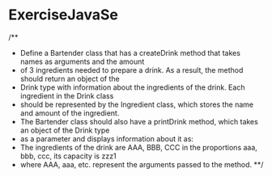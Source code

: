 # ExerciseJavaSe
/**
 * Define a Bartender class that has a createDrink method that takes names as arguments and the amount
 * of 3 ingredients needed to prepare a drink. As a result, the method should return an object of the
 * Drink type with information about the ingredients of the drink. Each ingredient in the Drink class
 * should be represented by the Ingredient class, which stores the name and amount of the ingredient.
 * The Bartender class should also have a printDrink method, which takes an object of the Drink type
 * as a parameter and displays information about it as:
 * The ingredients of the drink are AAA, BBB, CCC in the proportions aaa, bbb, ccc, its capacity is zzz1
 * where AAA, aaa, etc. represent the arguments passed to the method.
 **/
